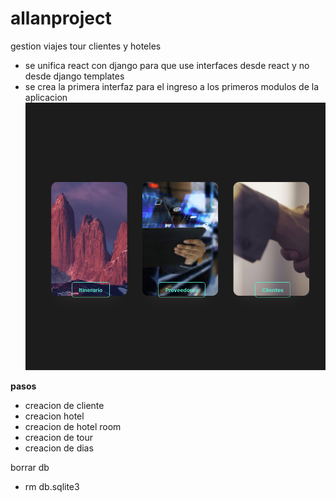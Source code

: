 # allanproject
 gestion viajes tour clientes y hoteles

- se unifica react con django para que use interfaces desde react y no desde django templates
- se crea la primera interfaz para el ingreso a los primeros modulos de la aplicacion 
![imagen](reactfront/src/images/imagen2.png)

__pasos__
- creacion de cliente 
- creacion hotel 
- creacion de hotel room
- creacion de tour
- creacion de dias

borrar db
- rm db.sqlite3
